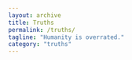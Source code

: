 ```yaml
---
layout: archive
title: Truths
permalink: /truths/
tagline: "Humanity is overrated."
category: "truths"
---
```

